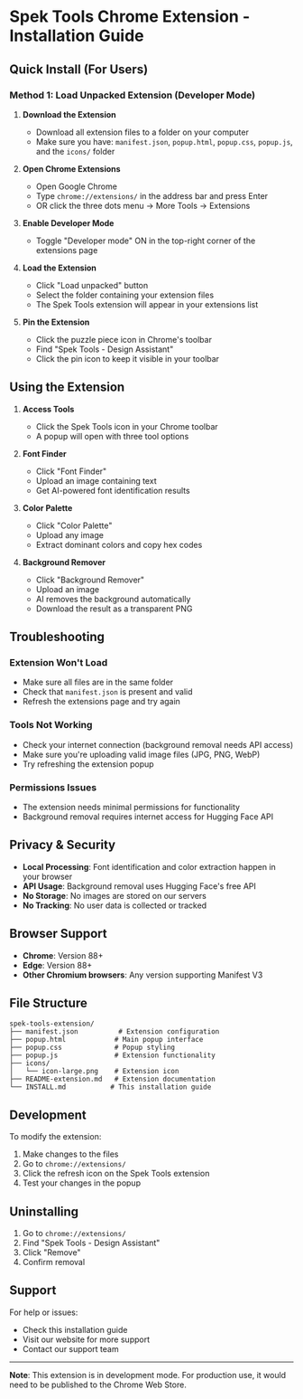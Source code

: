 # Spek Tools Chrome Extension - Installation Guide

## Quick Install (For Users)

### Method 1: Load Unpacked Extension (Developer Mode)

1. **Download the Extension**
   - Download all extension files to a folder on your computer
   - Make sure you have: `manifest.json`, `popup.html`, `popup.css`, `popup.js`, and the `icons/` folder

2. **Open Chrome Extensions**
   - Open Google Chrome
   - Type `chrome://extensions/` in the address bar and press Enter
   - OR click the three dots menu → More Tools → Extensions

3. **Enable Developer Mode**
   - Toggle "Developer mode" ON in the top-right corner of the extensions page

4. **Load the Extension**
   - Click "Load unpacked" button
   - Select the folder containing your extension files
   - The Spek Tools extension will appear in your extensions list

5. **Pin the Extension**
   - Click the puzzle piece icon in Chrome's toolbar
   - Find "Spek Tools - Design Assistant"
   - Click the pin icon to keep it visible in your toolbar

## Using the Extension

1. **Access Tools**
   - Click the Spek Tools icon in your Chrome toolbar
   - A popup will open with three tool options

2. **Font Finder**
   - Click "Font Finder"
   - Upload an image containing text
   - Get AI-powered font identification results

3. **Color Palette**
   - Click "Color Palette"  
   - Upload any image
   - Extract dominant colors and copy hex codes

4. **Background Remover**
   - Click "Background Remover"
   - Upload an image
   - AI removes the background automatically
   - Download the result as a transparent PNG

## Troubleshooting

### Extension Won't Load
- Make sure all files are in the same folder
- Check that `manifest.json` is present and valid
- Refresh the extensions page and try again

### Tools Not Working
- Check your internet connection (background removal needs API access)
- Make sure you're uploading valid image files (JPG, PNG, WebP)
- Try refreshing the extension popup

### Permissions Issues
- The extension needs minimal permissions for functionality
- Background removal requires internet access for Hugging Face API

## Privacy & Security

- **Local Processing**: Font identification and color extraction happen in your browser
- **API Usage**: Background removal uses Hugging Face's free API
- **No Storage**: No images are stored on our servers
- **No Tracking**: No user data is collected or tracked

## Browser Support

- **Chrome**: Version 88+
- **Edge**: Version 88+
- **Other Chromium browsers**: Any version supporting Manifest V3

## File Structure

```
spek-tools-extension/
├── manifest.json          # Extension configuration
├── popup.html            # Main popup interface
├── popup.css             # Popup styling
├── popup.js              # Extension functionality
├── icons/
│   └── icon-large.png    # Extension icon
├── README-extension.md   # Extension documentation
└── INSTALL.md           # This installation guide
```

## Development

To modify the extension:

1. Make changes to the files
2. Go to `chrome://extensions/`
3. Click the refresh icon on the Spek Tools extension
4. Test your changes in the popup

## Uninstalling

1. Go to `chrome://extensions/`
2. Find "Spek Tools - Design Assistant"
3. Click "Remove"
4. Confirm removal

## Support

For help or issues:
- Check this installation guide
- Visit our website for more support
- Contact our support team

---

**Note**: This extension is in development mode. For production use, it would need to be published to the Chrome Web Store.